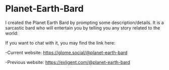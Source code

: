 # Planet-Earth-Bard
I created the Planet Earth Bard by prompting some description/details. It is a sarcastic bard who will entertain you by telling you any story related to the world: 

If you want to chat with it, you may find the link here:

  -Current website: https://glome.social/@planet-earth-bard


  -Previous website:  https://exligent.com/@planet-earth-bard
